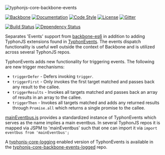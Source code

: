 ![typhonjs-core-backbone-events](http://i.imgur.com/kPGtJnx.png)

[![Backbone](https://img.shields.io/badge/backbone-1.2.3-yellowgreen.svg?style=flat)](https://github.com/jashkenas/backbone)
[![Documentation](http://js.docs.typhonrt.org/typhonjs/typhonjs-core-backbone-events/badge.svg)](http://js.docs.typhonrt.org/typhonjs/typhonjs-core-backbone-events/)
[![Code Style](https://img.shields.io/badge/code%20style-allman-yellowgreen.svg?style=flat)](https://en.wikipedia.org/wiki/Indent_style#Allman_style)
[![License](https://img.shields.io/badge/license-MPLv2-yellowgreen.svg?style=flat)](https://github.com/typhonjs-backbone/backbone-es6/blob/master/LICENSE)
[![Gitter](https://img.shields.io/gitter/room/typhonjs/TyphonJS.svg)](https://gitter.im/typhonjs/TyphonJS)

[![Build Status](https://travis-ci.org/typhonjs-backbone/typhonjs-core-backbone-events.svg)](https://travis-ci.org/typhonjs-backbone/typhonjs-core-backbone-events)
[![Dependency Status](https://www.versioneye.com/user/projects/5678f822107997002d001331/badge.svg?style=flat)](https://www.versioneye.com/user/projects/5678f822107997002d001331)


Separates 'Events' support from [backbone-es6](https://github.com/typhonjs-backbone/backbone-es6) in addition to adding TyphonJS extensions found in [TyphonEvents](https://github.com/typhonjs-backbone/typhonjs-core-backbone-events/blob/master/src/TyphonEvents.js). The events dispatch functionality is useful well outside the context of Backbone and is utilized across several TyphonJS repos.

TyphonEvents adds new functionality for triggering events. The following are new trigger mechanisms:

- `triggerDefer` - Defers invoking `trigger`.
- `triggerFirst` - Only invokes the first target matched and passes back any result to the callee.
- `triggerResults` - Invokes all targets matched and passes back an array of results in an array to the callee.
- `triggerThen` - Invokes all targets matched and adds any returned results through `Promise.all` which returns
a single promise to the callee.

[mainEventbus.js](https://github.com/typhonjs-backbone/typhonjs-core-backbone-events/blob/master/src/mainEventbus.js) provides a standardized instance of TyphonEvents which serves as the name implies a main eventbus. In several TyphonJS repos it is mapped via JSPM to 'mainEventbus' such that one can import it via `import eventbus from 'mainEventbus';`

A [typhonjs-core-logging](https://github.com/typhonjs-common/typhonjs-core-logging) enabled version of TyphonEvents is available in the [typhonjs-core-backbone-events-logged](https://github.com/typhonjs-common/typhonjs-core-backbone-events-logged) repo.

